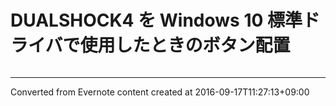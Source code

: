 # DUALSHOCK4 を Windows 10 標準ドライバで使用したときのボタン配置
```

```

------------------------------------------------------------------------

Converted from Evernote content created at 2016-09-17T11:27:13+09:00